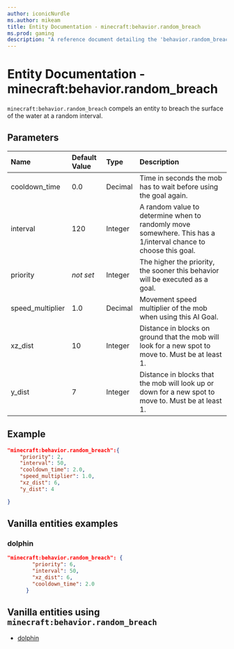 ```yaml
---
author: iconicNurdle
ms.author: mikeam
title: Entity Documentation - minecraft:behavior.random_breach
ms.prod: gaming
description: "A reference document detailing the 'behavior.random_breach' entity goal"
---
```


# Entity Documentation - minecraft:behavior.random_breach

`minecraft:behavior.random_breach` compels an entity to breach the surface of the water at a random interval.

## Parameters

|Name |Default Value  |Type  |Description  |
|:----------|:----------|:----------|:----------|
|cooldown_time| 0.0| Decimal| Time in seconds the mob has to wait before using the goal again. |
|interval| 120| Integer| A random value to determine when to randomly move somewhere. This has a 1/interval chance to choose this goal. |
|priority|*not set*|Integer|The higher the priority, the sooner this behavior will be executed as a goal.|
|speed_multiplier| 1.0| Decimal| Movement speed multiplier of the mob when using this AI Goal. |
|xz_dist| 10| Integer| Distance in blocks on ground that the mob will look for a new spot to move to. Must be at least 1. |
| y_dist| 7| Integer| Distance in blocks that the mob will look up or down for a new spot to move to. Must be at least 1. |

## Example

```json
"minecraft:behavior.random_breach":{
    "priority": 2,
    "interval": 50,
    "cooldown_time": 2.0,
    "speed_multiplier": 1.0,
    "xz_dist": 6,
    "y_dist": 4

}
```

## Vanilla entities examples

### dolphin

```json
"minecraft:behavior.random_breach": {
        "priority": 6,
        "interval": 50,
        "xz_dist": 6,
        "cooldown_time": 2.0
      }
```

## Vanilla entities using `minecraft:behavior.random_breach`

- [dolphin](../../../../Source/VanillaBehaviorPack_Snippets/entities/dolphin.md)

